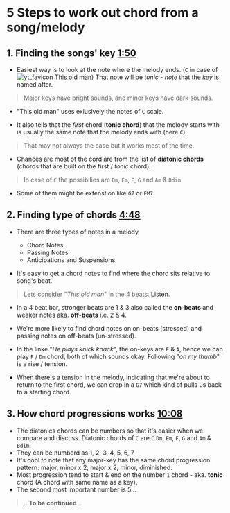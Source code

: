 # 5 Steps to work out chord from a song/melody

## 1. Finding the songs' key [1:50](https://www.youtube.com/watch?v=ilcfgQ3lZus&t=110s)

- Easiest way is to look at the note where the melody ends. (`C` in case of ![yt_favicon](https://www.youtube.com/s/desktop/e9a67dcd/img/favicon.ico)  [This old man](https://youtu.be/v0_iIpfdTXw)) That note will be *tonic* - *note* that the *key* is named after.

> Major keys have bright sounds, and minor keys have dark sounds.

- "This old man" uses exlusively the notes of `C` scale.

- It also tells that the _first_ chord (**tonic chord**) that the melody starts with is usually the same note that the melody ends with (here `C`).

> That may not always the case but it works most of the time.

- Chances are most of the cord are from the list of **diatonic chords** (chords that are built on the first / *tonic* chord).

> In case of `C` the possibilies are `Dm`, `Em`, `F`, `G` and `Am` & `Bdim`.

- Some of them might be extenstion like `G7` or `FM7`.

## 2. Finding type of chords [4:48](https://www.youtube.com/watch?v=ilcfgQ3lZus&t=288s)

- There are three types of notes in a melody
  - Chord Notes
  - Passing Notes
  - Anticipations and Suspensions

- It's easy to get a chord notes to find where the chord sits relative to song's beat.

> Lets consider "*This old man*" in the 4 beats. [Listen](https://youtu.be/ilcfgQ3lZus?list=PLpOuhygfD7QmXR6JEBHlScLaQzcu1qjej&t=367).

- In a 4 beat bar, stronger beats are 1 & 3 also called the **on-beats** and weaker notes aka. **off-beats** i.e. 2 & 4.
- We're more likely to find chord notes on on-beats (stressed) and passing notes on off-beats (un-stressed).

- In the linke "*He plays knick knack*", the on-keys are `F` & `A`, hence we can play `F` / `Dm` chord, both of which sounds okay. Following "*on my thumb*" is a rise / tension.

- When there's a tension in the melody, indicating that we're about to return to the first chord, we can drop in a `G7` which kind of pulls us back to a starting chord.

## 3. How chord progressions works [10:08](https://www.youtube.com/watch?v=ilcfgQ3lZus&t=608s)

- The diatonics chords can be numbers so that it's easier when we compare and discuss. Diatonic chords of `C` are `C` `Dm`, `Em`, `F`, `G` and `Am` & `Bdim`.
- They can be numberd as 1, 2, 3, 4, 5, 6, 7
- It's cool to note that any major-key has the same chord progression pattern: major, minor x 2, major x 2, minor, diminished.
- Most progression tend to start & end on the number `1` chord - aka. **tonic** chord (A chord with same name as a key).
- The second most important number is 5...

> .. **To be continued** ..
